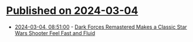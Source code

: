 # [Published on 2024-03-04](index.md)

* [2024-03-04, 08:51:00](https://soylentnews.org/article.pl?sid=24/03/03/0249215&from=rss) - [Dark Forces Remastered Makes a Classic Star Wars Shooter Feel Fast and Fluid](https://soylentnews.org/article.pl?sid=24/03/03/0249215&from=rss)
